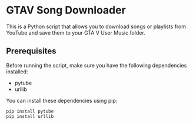 # GTAV Song Downloader

This is a Python script that allows you to download songs or playlists from YouTube and save them to your GTA V User Music folder.

## Prerequisites

Before running the script, make sure you have the following dependencies installed:

- pytube
- urllib

You can install these dependencies using pip:

```
pip install pytube
pip install urllib
```
